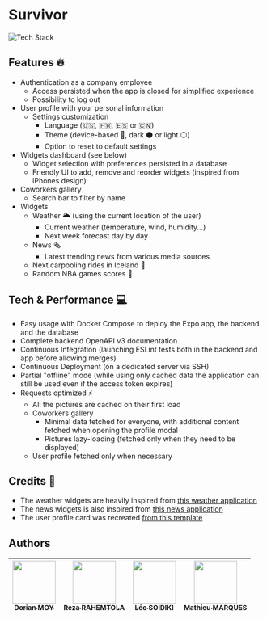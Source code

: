 # Survivor


![Tech Stack](https://github-readme-tech-stack.vercel.app/api/cards?title=Tech+Stack&align=center&titleAlign=center&lineCount=2&line1=react%2CReact+Native%2C5a92ae%3Bnestjs%2CNest%2C921818%3Bpostgresql%2CPostgreSQL%2C16508f%3B&line2=docker%2CDocker%2C306487%3Bgithubactions%2CGitHub+Actions%2Ce0dfdf%3B)

## Features 🔥

- Authentication as a company employee
  - Access persisted when the app is closed for simplified experience
  - Possibility to log out
- User profile with your personal information
  - Settings customization
    - Language (🇺🇸, 🇫🇷, 🇪🇸 or 🇨🇳)
    - Theme (device-based 📱, dark ⚫ or light ⚪)
    - Option to reset to default settings
- Widgets dashboard (see below)
  - Widget selection with preferences persisted in a database
  - Friendly UI to add, remove and reorder widgets (inspired from iPhones design)
- Coworkers gallery
  - Search bar to filter by name
- Widgets
  - Weather 🌥️ (using the current location of the user)
    - Current weather (temperature, wind, humidity...)
    - Next week forecast day by day
  - News 🗞️
    - Latest trending news from various media sources
  - Next carpooling rides in Iceland 🚗
  - Random NBA games scores 🏀

## Tech & Performance 💻

- Easy usage with Docker Compose to deploy the Expo app, the backend and the database
- Complete backend OpenAPI v3 documentation
- Continuous Integration (launching ESLint tests both in the backend and app before allowing merges)
- Continuous Deployment (on a dedicated server via SSH)
- Partial "offline" mode (while using only cached data the application can still be used even if the access token expires)
- Requests optimized ⚡
  - All the pictures are cached on their first load
  - Coworkers gallery
    - Minimal data fetched for everyone, with additional content fetched when opening the profile modal
    - Pictures lazy-loading (fetched only when they need to be displayed)
  - User profile fetched only when necessary

## Credits 🙏
- The weather widgets are heavily inspired from [this weather application](https://github.com/stefanylaforest/react-native-weather-app)
- The news widgets is also inspired from [this news application](https://github.com/tarunsinghofficial/News-App-React-Native)
- The user profile card was recreated [from this template](https://github.com/nattatorn-dev/react-native-user-profile)

## Authors

| [<img src="https://github.com/Croos3r.png?size=85" width=85><br><sub>Dorian MOY</sub>](https://github.com/Croos3r) | [<img src="https://github.com/RezaRahemtola.png?size=85" width=85><br><sub>Reza RAHEMTOLA</sub>](https://github.com/RezaRahemtola)| [<img src="https://github.com/Dwozy.png?size=85" width=85><br><sub>Léo SOIDIKI</sub>](https://github.com/Dwozy) | [<img src="https://github.com/MathieuMarques.png?size=85" width=85><br><sub>Mathieu MARQUES</sub>](https://github.com/MathieuMarques)
| :---: | :---: | :---: | :---: |

